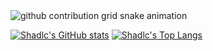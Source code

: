 <picture>
  <source media="(prefers-color-scheme: dark)" srcset="https://raw.githubusercontent.com/shadlc/shadlc/output/github-contribution-grid-snake-dark.svg">
  <source media="(prefers-color-scheme: light)" srcset="https://raw.githubusercontent.com/shadlc/shadlc/output/github-contribution-grid-snake.svg">
  <img alt="github contribution grid snake animation" src="https://raw.githubusercontent.com/shadlc/shadlc/output/github-contribution-grid-snake.svg">
</picture>

[![Shadlc's GitHub stats](https://vercel-shadlc.vercel.app/api?username=shadlc&cache_seconds=7200&custom_title=My%20Github%20Stats&hide_border=true&show_icons=true&include_all_commits=true&count_private=true)](https://github.com/shadlc)
[![Shadlc's Top Langs](https://vercel-shadlc.vercel.app/api/top-langs/?username=shadlc&layout=compact&hide_border=true)](https://github.com/shadlc)
